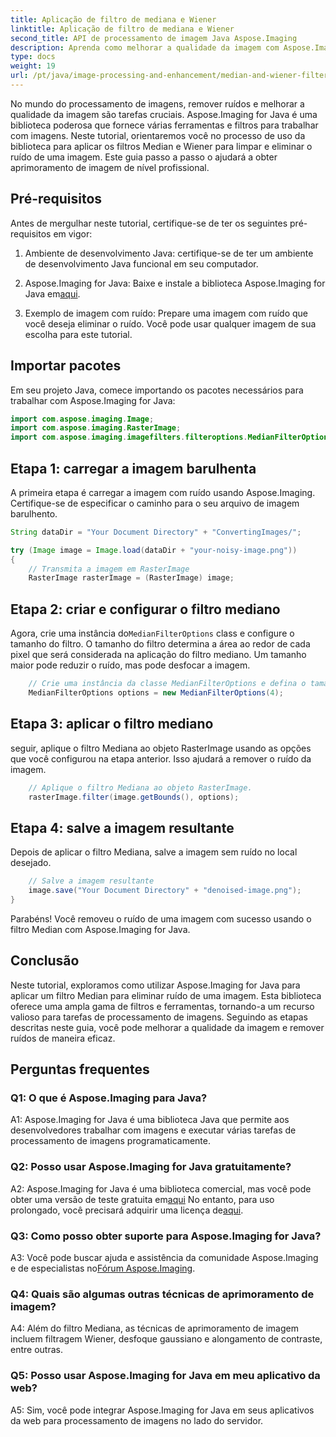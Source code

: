 ```yaml
---
title: Aplicação de filtro de mediana e Wiener
linktitle: Aplicação de filtro de mediana e Wiener
second_title: API de processamento de imagem Java Aspose.Imaging
description: Aprenda como melhorar a qualidade da imagem com Aspose.Imaging for Java. Este tutorial passo a passo cobre aplicativos de filtro Median e Wiener para remoção de ruído de imagem.
type: docs
weight: 19
url: /pt/java/image-processing-and-enhancement/median-and-wiener-filter-application/
---
```

No mundo do processamento de imagens, remover ruídos e melhorar a qualidade da imagem são tarefas cruciais. Aspose.Imaging for Java é uma biblioteca poderosa que fornece várias ferramentas e filtros para trabalhar com imagens. Neste tutorial, orientaremos você no processo de uso da biblioteca para aplicar os filtros Median e Wiener para limpar e eliminar o ruído de uma imagem. Este guia passo a passo o ajudará a obter aprimoramento de imagem de nível profissional.

## Pré-requisitos

Antes de mergulhar neste tutorial, certifique-se de ter os seguintes pré-requisitos em vigor:

1. Ambiente de desenvolvimento Java: certifique-se de ter um ambiente de desenvolvimento Java funcional em seu computador.

2. Aspose.Imaging for Java: Baixe e instale a biblioteca Aspose.Imaging for Java em[aqui](https://releases.aspose.com/imaging/java/).

3. Exemplo de imagem com ruído: Prepare uma imagem com ruído que você deseja eliminar o ruído. Você pode usar qualquer imagem de sua escolha para este tutorial.

## Importar pacotes

Em seu projeto Java, comece importando os pacotes necessários para trabalhar com Aspose.Imaging for Java:

```java
import com.aspose.imaging.Image;
import com.aspose.imaging.RasterImage;
import com.aspose.imaging.imagefilters.filteroptions.MedianFilterOptions;
```

## Etapa 1: carregar a imagem barulhenta

A primeira etapa é carregar a imagem com ruído usando Aspose.Imaging. Certifique-se de especificar o caminho para o seu arquivo de imagem barulhento.

```java
String dataDir = "Your Document Directory" + "ConvertingImages/";

try (Image image = Image.load(dataDir + "your-noisy-image.png"))
{
    // Transmita a imagem em RasterImage
    RasterImage rasterImage = (RasterImage) image;
```

## Etapa 2: criar e configurar o filtro mediano

 Agora, crie uma instância do`MedianFilterOptions` class e configure o tamanho do filtro. O tamanho do filtro determina a área ao redor de cada pixel que será considerada na aplicação do filtro mediano. Um tamanho maior pode reduzir o ruído, mas pode desfocar a imagem.

```java
    // Crie uma instância da classe MedianFilterOptions e defina o tamanho.
    MedianFilterOptions options = new MedianFilterOptions(4);
```

## Etapa 3: aplicar o filtro mediano

seguir, aplique o filtro Mediana ao objeto RasterImage usando as opções que você configurou na etapa anterior. Isso ajudará a remover o ruído da imagem.

```java
    // Aplique o filtro Mediana ao objeto RasterImage.
    rasterImage.filter(image.getBounds(), options);
```

## Etapa 4: salve a imagem resultante

Depois de aplicar o filtro Mediana, salve a imagem sem ruído no local desejado.

```java
    // Salve a imagem resultante
    image.save("Your Document Directory" + "denoised-image.png");
}
```

Parabéns! Você removeu o ruído de uma imagem com sucesso usando o filtro Median com Aspose.Imaging for Java.

## Conclusão

Neste tutorial, exploramos como utilizar Aspose.Imaging for Java para aplicar um filtro Median para eliminar ruído de uma imagem. Esta biblioteca oferece uma ampla gama de filtros e ferramentas, tornando-a um recurso valioso para tarefas de processamento de imagens. Seguindo as etapas descritas neste guia, você pode melhorar a qualidade da imagem e remover ruídos de maneira eficaz.

## Perguntas frequentes

### Q1: O que é Aspose.Imaging para Java?

A1: Aspose.Imaging for Java é uma biblioteca Java que permite aos desenvolvedores trabalhar com imagens e executar várias tarefas de processamento de imagens programaticamente.

### Q2: Posso usar Aspose.Imaging for Java gratuitamente?

 A2: Aspose.Imaging for Java é uma biblioteca comercial, mas você pode obter uma versão de teste gratuita em[aqui](https://releases.aspose.com/) No entanto, para uso prolongado, você precisará adquirir uma licença de[aqui](https://purchase.aspose.com/buy).

### Q3: Como posso obter suporte para Aspose.Imaging for Java?

 A3: Você pode buscar ajuda e assistência da comunidade Aspose.Imaging e de especialistas no[Fórum Aspose.Imaging](https://forum.aspose.com/).

### Q4: Quais são algumas outras técnicas de aprimoramento de imagem?

A4: Além do filtro Mediana, as técnicas de aprimoramento de imagem incluem filtragem Wiener, desfoque gaussiano e alongamento de contraste, entre outras.

### Q5: Posso usar Aspose.Imaging for Java em meu aplicativo da web?

A5: Sim, você pode integrar Aspose.Imaging for Java em seus aplicativos da web para processamento de imagens no lado do servidor.